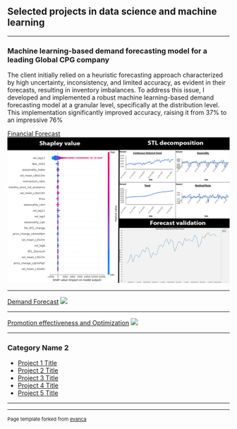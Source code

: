 ## Selected projects in data science and machine learning

---

### Machine learning-based demand forecasting model for a leading Global CPG company
The client initially relied on a heuristic forecasting approach characterized by high uncertainty, inconsistency, and limited accuracy, as evident in their forecasts, resulting in inventory imbalances. To address this issue, I developed and implemented a robust machine learning-based demand forecasting model at a granular level, specifically at the distribution level. This implementation significantly improved accuracy, raising it from 37% to an impressive 76%

[Financial Forecast](/sample_page)
<img src="images/portfolio.png?raw=true"/>

---
[Demand Forecast](/pdf/sample_presentation.pdf)
<img src="images/dummy_thumbnail.jpg?raw=true"/>

---
[Promotion effectiveness and Optimization](http://example.com/)
<img src="images/dummy_thumbnail.jpg?raw=true"/>

---

### Category Name 2

- [Project 1 Title](http://example.com/)
- [Project 2 Title](http://example.com/)
- [Project 3 Title](http://example.com/)
- [Project 4 Title](http://example.com/)
- [Project 5 Title](http://example.com/)

---




---
<p style="font-size:11px">Page template forked from <a href="https://github.com/evanca/quick-portfolio">evanca</a></p>
<!-- Remove above link if you don't want to attibute -->
